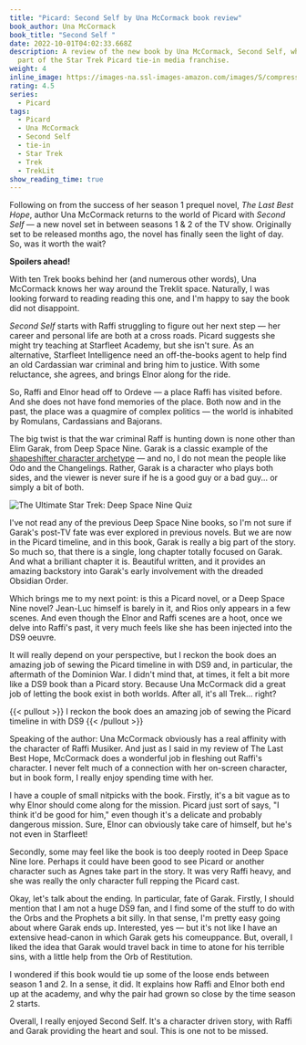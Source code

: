 ```yaml
---
title: "Picard: Second Self by Una McCormack book review"
book_author: Una McCormack
book_title: "Second Self "
date: 2022-10-01T04:02:33.668Z
description: A review of the new book by Una McCormack, Second Self, which is
  part of the Star Trek Picard tie-in media franchise.
weight: 4
inline_image: https://images-na.ssl-images-amazon.com/images/S/compressed.photo.goodreads.com/books/1662300847i/58439631.jpg
rating: 4.5
series:
  - Picard
tags:
  - Picard
  - Una McCormack
  - Second Self
  - tie-in
  - Star Trek
  - Trek
  - TrekLit
show_reading_time: true
---
```

Following on from the success of her season 1 prequel novel, *The Last Best Hope*, author Una McCormack returns to the world of Picard with *Second Self* — a new novel set in between seasons 1 & 2 of the TV show. Originally set to be released months ago, the novel has finally seen the light of day. So, was it worth the wait?

**Spoilers ahead!**

<!--more-->

With ten Trek books behind her (and numerous other words), Una McCormack knows her way around the Treklit space. Naturally, I was looking forward to reading reading this one, and I'm happy to say the book did not disappoint. 

*Second Self* starts with Raffi struggling to figure out her next step — her career and personal life are both at a cross roads. Picard suggests she might try teaching at Starfleet Academy, but she isn't sure. As an alternative, Starfleet Intelligence need an off-the-books agent to help find an old Cardassian war criminal and bring him to justice. With some reluctance, she agrees, and brings Elnor along for the ride.

So, Raffi and Elnor head off to Ordeve — a place Raffi has visited before. And she does not have fond memories of the place. Both now and in the past, the place was a quagmire of complex politics — the world is inhabited by Romulans, Cardassians and Bajorans. 

The big twist is that the war criminal Raff is hunting down is none other than Elim Garak, from Deep Space Nine. Garak is a classic example of the [shapeshifter character archetype](https://mythcreants.com/blog/the-eight-character-archetypes-of-the-heros-journey/#shapeshifter) — and no, I do not mean the people like Odo and the Changelings. Rather, Garak is a character who plays both sides, and the viewer is never sure if he is a good guy or a bad guy... or simply a bit of both.

![The Ultimate Star Trek: Deep Space Nine Quiz](https://img.playbuzz.com/image/upload/ar_1.5,c_pad,f_jpg,b_auto/q_auto:good,f_auto,fl_lossy,w_480,c_limit,dpr_2.5/cdn/914e09db-ab6c-4054-ad48-b268f793f36a/00f538a7-609f-4167-8ce8-8beaa27c50f4.jpg)

I've not read any of the previous Deep Space Nine books, so I'm not sure if Garak's post-TV fate was ever explored in previous novels. But we are now in the Picard timeline, and in this book, Garak is really a big part of the story. So much so, that there is a single, long chapter totally focused on Garak. And what a brilliant chapter it is. Beautiful written, and it provides an amazing backstory into Garak's early involvement with the dreaded Obsidian Order.

Which brings me to my next point: is this a Picard novel, or a Deep Space Nine novel? Jean-Luc himself is barely in it, and Rios only appears in a few scenes. And even though the Elnor and Raffi scenes are a hoot, once we delve into Raffi's past, it very much feels like she has been injected into the DS9 oeuvre.

It will really depend on your perspective, but I reckon the book does an amazing job of sewing the Picard timeline in with DS9 and, in particular, the aftermath of the Dominion War. I didn't mind that, at times, it felt a bit more like a DS9 book than a Picard story. Because Una McCormack did a great job of letting the book exist in both worlds. After all, it's all Trek... right?

{{< pullout >}} I reckon the book does an amazing job of sewing the Picard timeline in with DS9 {{< /pullout >}}

Speaking of the author: Una McCormack obviously has a real affinity with the character of Raffi Musiker. And just as I said in my review of The Last Best Hope, McCormack does a wonderful job in fleshing out Raffi's character. I never felt much of a connection with her on-screen character, but in book form, I really enjoy spending time with her. 

I have a couple of small nitpicks with the book. Firstly, it's a bit vague as to why Elnor should come along for the mission. Picard just sort of says, "I think it'd be good for him," even though it's a delicate and probably dangerous mission. Sure, Elnor can obviously take care of himself, but he's not even in Starfleet!

Secondly, some may feel like the book is too deeply rooted in Deep Space Nine lore. Perhaps it could have been good to see Picard or another character such as Agnes take part in the story. It was very Raffi heavy, and she was really the only character full repping the Picard cast. 

Okay, let's talk about the ending. In particular, fate of Garak. Firstly, I should mention that I am not a huge DS9 fan, and I find some of the stuff to do with the Orbs and the Prophets a bit silly. In that sense, I'm pretty easy going about where Garak ends up. Interested, yes — but it's not like I have an extensive head-canon in which Garak gets his comeuppance. But, overall, I liked the idea that Garak would travel back in time to atone for his terrible sins, with a little help from the Orb of Restitution.

I wondered if this book would tie up some of the loose ends between season 1 and 2. In a sense, it did. It explains how Raffi and Elnor both end up at the academy, and why the pair had grown so close by the time season 2 starts.

Overall, I really enjoyed Second Self. It's a character driven story, with Raffi and Garak providing the heart and soul. This is one not to be missed.